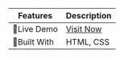 | Features  | Description   |
| --------  | -----------   |
| 🏀Live Demo    | [Visit Now](https://kamrulhasan7.github.io/New-Year-Offer-2024/) |
| 📙Built With   | HTML, CSS     |